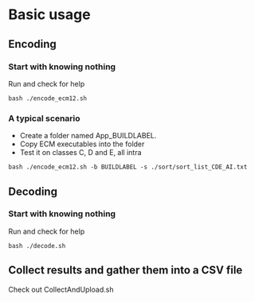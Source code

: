 # Basic usage

## Encoding

### Start with knowing nothing
Run and check for help
```
bash ./encode_ecm12.sh
```

### A typical scenario
* Create a folder named App_BUILDLABEL.
* Copy ECM executables into the folder
* Test it on classes C, D and E, all intra
```
bash ./encode_ecm12.sh -b BUILDLABEL -s ./sort/sort_list_CDE_AI.txt
```

## Decoding

### Start with knowing nothing
Run and check for help
```
bash ./decode.sh
```

## Collect results and gather them into a CSV file
Check out CollectAndUpload.sh
